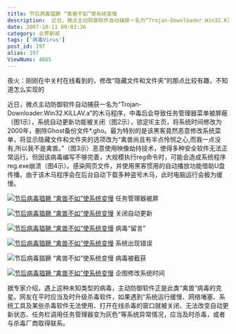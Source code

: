 ```yaml
---
title: 节后病毒猖獗 “禽兽不如”使系统变慢
description:  近日，微点主动防御软件自动捕获一名为“Trojan-Downloader.Win32.KILLAV.a”的木马程序，中毒后会导致任务管理器菜单被屏蔽（图1示），系统自动更新功能被关闭（图2示），锁定IE主页，将系统时间修改为2000年，删除Ghost备份文件*.gho。最为特别的是该黑客竟然恶意修改系统菜单，将显示隐藏文件和文件夹的选项改为“禽兽尚且有半点怜悯之心,而我一点没有,所以我不是禽兽。”（图3示）恶意使用映像劫持技术，使得多种安全软件无法正常运行。但因该病毒编写不够完善，大规模执行reg命令时，可能会造成系统程序reg.exe崩溃（图4示）。感染网页文件，并使用黑客惯用的自动播放功能借助U盘传播。由于该木马程序会在后台自动下载多种盗号木马，此时电脑运行会极为缓慢。
date: 2007-10-11 09:03:36
category: 业界新闻
tags: ['病毒Virus']
post_id: 197
alias: 197
ViewNums: 4865
---
```


夜火：刚刚在中关村在线看到的，修改&ldquo;隐藏文件和文件夹&rdquo;的那点比较有趣，不知道怎么实现的

近日，微点主动防御软件自动捕获一名为&ldquo;Trojan-Downloader.Win32.KILLAV.a&rdquo;的木马程序，中毒后会导致任务管理器菜单被屏蔽（图1示），系统自动更新功能被关闭（图2示），锁定IE主页，将系统时间修改为2000年，删除Ghost备份文件*.gho。最为特别的是该黑客竟然恶意修改系统菜单，将显示隐藏文件和文件夹的选项改为&ldquo;禽兽尚且有半点怜悯之心,而我一点没有,所以我不是禽兽。&rdquo;（图3示）恶意使用映像劫持技术，使得多种安全软件无法正常运行。但因该病毒编写不够完善，大规模执行reg命令时，可能会造成系统程序reg.exe崩溃（图4示）。感染网页文件，并使用黑客惯用的自动播放功能借助U盘传播。由于该木马程序会在后台自动下载多种盗号木马，此时电脑运行会极为缓慢。

 [![节后病毒猖獗 “禽兽不如”使系统变慢 ](http://img2.zol.com.cn/product/14/591/ceekyUyHLyLs.jpg "节后病毒猖獗 “禽兽不如”使系统变慢 ")](http://detail.zol.com.cn/picture_index_144/index1432591.shtml)
任务管理器被屏

[![节后病毒猖獗 “禽兽不如”使系统变慢 ](http://img2.zol.com.cn/product/14/593/ceEdoHVIvn8Ys.jpg "节后病毒猖獗 “禽兽不如”使系统变慢 ")](http://detail.zol.com.cn/picture_index_144/index1432593.shtml)
关闭自动更新

[![节后病毒猖獗 “禽兽不如”使系统变慢 ](http://img2.zol.com.cn/product/14/592/ceyHLZ036LCSo.jpg "节后病毒猖獗 “禽兽不如”使系统变慢 ")](http://detail.zol.com.cn/picture_index_144/index1432592.shtml)
病毒&ldquo;留言&rdquo;

[![节后病毒猖獗 “禽兽不如”使系统变慢 ](http://img2.zol.com.cn/product/14/594/ceQkzoVItzDVw.jpg "节后病毒猖獗 “禽兽不如”使系统变慢 ")](http://detail.zol.com.cn/picture_index_144/index1432594.shtml)
系统出现错误

![节后病毒猖獗 “禽兽不如”使系统变慢 ](http://img2.zol.com.cn/product/14/601/ceYiWc46H86w6.jpg "节后病毒猖獗 “禽兽不如”使系统变慢 ")
病毒被截获

[![节后病毒猖獗 “禽兽不如”使系统变慢 ](http://img2.zol.com.cn/product/14/602/cefVil0LcfEag.jpg "节后病毒猖獗 “禽兽不如”使系统变慢 ")](http://detail.zol.com.cn/picture_index_144/index1432602.shtml)
企图修改系统时间

据专家介绍，遇上这种未知类型的病毒，主动防御软件正是此类&ldquo;禽兽&rdquo;病毒的克星。网友在平时应当及时升级杀毒软件，如果遇到&ldquo;系统运行缓慢、网络堵塞、系统工具及某些杀毒软件无法使用、打开在线杀毒的窗口就被关闭、无法改变自动更新状态、任务栏调用任务管理器变为灰色&rdquo;等系统异常情况，应当及时杀毒，或者与杀毒厂商取得联系。

